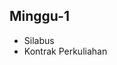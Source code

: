 ## Minggu-1
<ul>
  <li class="fragment">Silabus</li>
  <li class="fragment">Kontrak Perkuliahan</li>
</ul>
